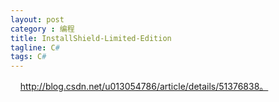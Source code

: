 ```yaml
---
layout: post
category : 编程
title: InstallShield-Limited-Edition
tagline: C#
tags: C#
---
```



&nbsp;&nbsp;&nbsp;&nbsp;http://blog.csdn.net/u013054786/article/details/51376838。


